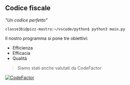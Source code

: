 ## Codice fiscale
*"Un codice perfetto"*

    classe3bi@pizz-mastro:~/vscode/python$ python3 main.py
   
Il nostro programma si pone tre obiettivi:
 - Efficienza
 - Efficacia
 - Qualità

> Siamo stati anche valutati da CodeFactor

[![CodeFactor](https://www.codefactor.io/repository/github/danymastro/codicefiscale/badge)](https://www.codefactor.io/repository/github/danymastro/codicefiscale)
